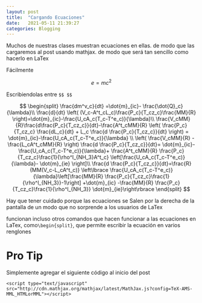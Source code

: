 ```yaml
---
layout: post
title:  "Cargando Ecuaciones"
date:   2021-05-11 21:39:27 
categories: Blogging
---
```

<script type="text/javascript" src="http://cdn.mathjax.org/mathjax/latest/MathJax.js?config=TeX-AMS-MML_HTMLorMML"></script>

Muchos de nuestras clases muestran ecuaciones en ellas. de modo que las cargaremos al post usando mathjax. de modo que será tan sencillo como hacerlo en LaTex

Fácilmente

$$ e=mc^2 $$

Escribiendolas entre `$$ $$`

$$ 
                \begin{split}
                \frac{dm^v_c}{dt} =\dot{m}_{ic}- \frac{\dot{Q}_c}{\lambda}\\
                \frac{d}{dt} \left(  (V_c-A^t_cL_c)\frac{P_c}{T_cz_c}\frac{MM}{R}  \right)=\dot{m}_{ic}-\frac{U_cA_c(T_c-T^e_c)}{\lambda}\\
                \frac{V_cMM}{R}\frac{d\frac{P_c}{T_cz_c}}{dt}-\frac{A^t_cMM}{R} \left( \frac{P_c}{T_cz_c} \frac{dL_c}{dt} + L_c \frac{d \frac{P_c}{T_cz_c}}{dt} \right) = \dot{m}_{ic}-\frac{U_cA_c(T_c-T^e_c)}{\lambda} \\
                \left( \frac{V_cMM}{R} - \frac{L_cA^t_cMM}{R} \right) \frac{d \frac{P_c}{T_cz_c}}{dt}= \dot{m}_{ic}-\frac{U_cA_c(T_c-T^e_c)}{\lambda}+ \frac{A^t_cMM}{R} \frac{P_c}{T_cz_c}\frac{1}{\rho^l_{NH_3}A^t_c} \left[\frac{U_cA_c(T_c-T^e_c)}{\lambda}- \dot{m}_{ie} \right]\\
                \frac{d \frac{P_c}{T_cz_c}}{dt}=\frac{R}{MM(V_c-L_cA^t_c)} \left\lbrace \frac{U_cA_c(T_c-T^e_c)}{\lambda}\left[\frac{MM}{R} \frac{P_c}{T_cz_c}\frac{1}{\rho^l_{NH_3}}-1\right]   +\dot{m}_{ic} -\frac{MM}{R} \frac{P_c}{T_cz_c}\frac{1}{\rho^l_{NH_3}} \dot{m}_{ie}\right\rbrace
                \end{split}
 $$
 
 Hay que tener cuidado porque las ecuaciones se Salen por la derecha de la pantalla de un modo que no sorprende a los usuarios de LaTex
 
 funcionan incluso otros comandos que hacen funcionar a las ecuaciones en LaTex, como`\begin{split}`, que permite escribir la ecuación en varios renglones
 
# Pro Tip
Simplemente agregar el siguiente código al inicio del post
```
<script type="text/javascript" src="http://cdn.mathjax.org/mathjax/latest/MathJax.js?config=TeX-AMS-MML_HTMLorMML"></script>
```  
 
 
 
 
 
 
 
 
 
 
 
 
 
